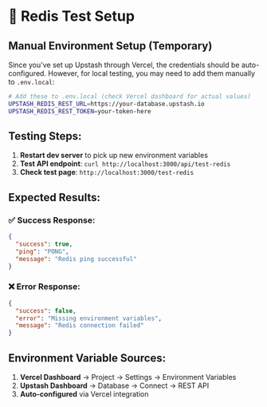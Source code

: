# 🧪 Redis Test Setup

## **Manual Environment Setup (Temporary)**

Since you've set up Upstash through Vercel, the credentials should be auto-configured. However, for local testing, you may need to add them manually to `.env.local`:

```bash
# Add these to .env.local (check Vercel dashboard for actual values)
UPSTASH_REDIS_REST_URL=https://your-database.upstash.io
UPSTASH_REDIS_REST_TOKEN=your-token-here
```

## **Testing Steps:**

1. **Restart dev server** to pick up new environment variables
2. **Test API endpoint**: `curl http://localhost:3000/api/test-redis`
3. **Check test page**: `http://localhost:3000/test-redis`

## **Expected Results:**

### ✅ **Success Response:**
```json
{
  "success": true,
  "ping": "PONG",
  "message": "Redis ping successful"
}
```

### ❌ **Error Response:**
```json
{
  "success": false,
  "error": "Missing environment variables",
  "message": "Redis connection failed"
}
```

## **Environment Variable Sources:**

1. **Vercel Dashboard** → Project → Settings → Environment Variables
2. **Upstash Dashboard** → Database → Connect → REST API
3. **Auto-configured** via Vercel integration 